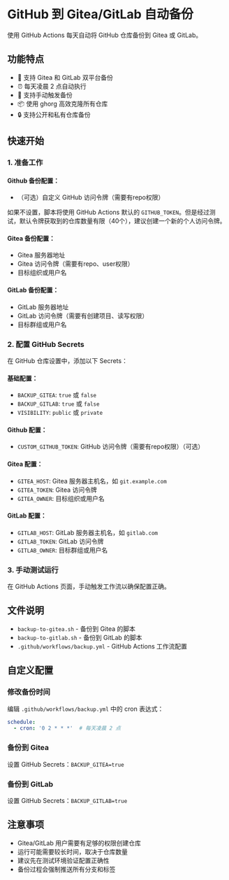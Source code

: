# GitHub 到 Gitea/GitLab 自动备份

使用 GitHub Actions 每天自动将 GitHub 仓库备份到 Gitea 或 GitLab。

## 功能特点

- 🔧 支持 Gitea 和 GitLab 双平台备份
- ⏰ 每天凌晨 2 点自动执行
- 🚀 支持手动触发备份
- 📦 使用 ghorg 高效克隆所有仓库
- 🔒 支持公开和私有仓库备份

## 快速开始

### 1. 准备工作

#### Github 备份配置：
- （可选）自定义 GitHub 访问令牌（需要有repo权限）

如果不设置，脚本将使用 GitHub Actions 默认的 `GITHUB_TOKEN`。但是经过测试，默认令牌获取到的仓库数量有限（40个），建议创建一个新的个人访问令牌。

#### Gitea 备份配置：
- Gitea 服务器地址
- Gitea 访问令牌（需要有repo、user权限）
- 目标组织或用户名

#### GitLab 备份配置：
- GitLab 服务器地址
- GitLab 访问令牌（需要有创建项目、读写权限）
- 目标群组或用户名

### 2. 配置 GitHub Secrets

在 GitHub 仓库设置中，添加以下 Secrets：

#### 基础配置：
- `BACKUP_GITEA`: `true` 或 `false`
- `BACKUP_GITLAB`: `true` 或 `false`
- `VISIBILITY`: `public` 或 `private`

#### Github 配置：
- `CUSTOM_GITHUB_TOKEN`: GitHub 访问令牌（需要有repo权限）（可选）

#### Gitea 配置：
- `GITEA_HOST`: Gitea 服务器主机名，如 `git.example.com`
- `GITEA_TOKEN`: Gitea 访问令牌
- `GITEA_OWNER`: 目标组织或用户名

#### GitLab 配置：
- `GITLAB_HOST`: GitLab 服务器主机名，如 `gitlab.com`
- `GITLAB_TOKEN`: GitLab 访问令牌
- `GITLAB_OWNER`: 目标群组或用户名

### 3. 手动测试运行

在 GitHub Actions 页面，手动触发工作流以确保配置正确。

## 文件说明

- `backup-to-gitea.sh` - 备份到 Gitea 的脚本
- `backup-to-gitlab.sh` - 备份到 GitLab 的脚本
- `.github/workflows/backup.yml` - GitHub Actions 工作流配置

## 自定义配置

### 修改备份时间

编辑 `.github/workflows/backup.yml` 中的 cron 表达式：

```yaml
schedule:
  - cron: '0 2 * * *'  # 每天凌晨 2 点
```

### 备份到 Gitea

设置 GitHub Secrets：`BACKUP_GITEA=true`

### 备份到 GitLab

设置 GitHub Secrets：`BACKUP_GITLAB=true`

## 注意事项

- Gitea/GitLab 用户需要有足够的权限创建仓库
- 运行可能需要较长时间，取决于仓库数量
- 建议先在测试环境验证配置正确性
- 备份过程会强制推送所有分支和标签
